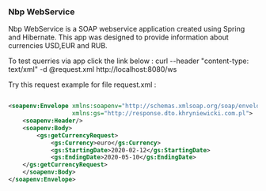### Nbp WebService
Nbp WebService is a SOAP webservice application created using Spring and Hibernate. This app was designed to provide information about currencies USD,EUR and RUB.

To test querries via app click the link below :
curl --header "content-type: text/xml" -d @request.xml http://localhost:8080/ws


Try this request example for file request.xml :
```xml

<soapenv:Envelope xmlns:soapenv="http://schemas.xmlsoap.org/soap/envelope/"
                  xmlns:gs="http://response.dto.khryniewicki.com.pl">
    <soapenv:Header/>
    <soapenv:Body>
        <gs:getCurrencyRequest>
            <gs:Currency>euro</gs:Currency>
            <gs:StartingDate>2020-02-12</gs:StartingDate>
            <gs:EndingDate>2020-05-10</gs:EndingDate>
    </gs:getCurrencyRequest>
    </soapenv:Body>
</soapenv:Envelope>
```
